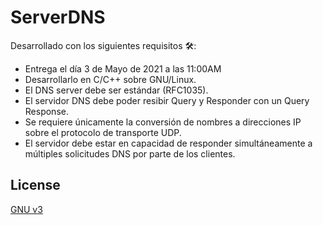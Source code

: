 # ServerDNS
Desarrollado con los siguientes requisitos 🛠️:
* Entrega el día 3 de Mayo de 2021 a las 11:00AM
* Desarrollarlo en C/C++ sobre GNU/Linux.
* El DNS server debe ser estándar (RFC1035).
* El servidor DNS debe poder resibir Query y Responder con un Query Response.
* Se requiere únicamente la conversión de nombres a direcciones IP sobre el protocolo de transporte UDP.
* El servidor debe estar en capacidad de responder simultáneamente a múltiples solicitudes DNS por parte de los clientes.


## License
[GNU v3](https://choosealicense.com/licenses/gpl-3.0/)
 
